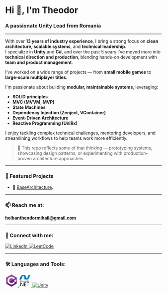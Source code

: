 <h1>Hi 👋, I'm Theodor</h1>
<h3>A passionate Unity Lead from Romania</h3>

---

With over **13 years of industry experience**, I bring a strong focus on **clean architecture**, **scalable systems**, and **technical leadership**.  
I specialize in **Unity** and **C#**, and over the past 5 years I’ve moved more into **technical direction and production**, blending hands-on development with **team and product management**.

I’ve worked on a wide range of projects — from **small mobile games** to **large-scale multiplayer titles**.

I'm passionate about building **modular, maintainable systems**, leveraging:

- **SOLID principles**
- **MVC (MVVM, MVP)**
- **State Machines**
- **Dependency Injection (Zenject, VContainer)**
- **Event-Driven Architecture**
- **Reactive Programming (UniRx)**

I enjoy tackling complex technical challenges, mentoring developers, and streamlining workflows to help teams work more efficiently.

> 🧠 This repo reflects some of that thinking — prototyping systems, showcasing design patterns, or experimenting with production-proven architecture approaches.

---
### 🚀 Featured Projects

- 🧠 [BaseArchitecture](https://github.com/TheodorMihail/BaseArchitecture).
  
---
### 📫 Reach me at:
**holbantheodormihail@gmail.com**

---

### 🔗 Connect with me:

<p align="left">
  <a href="https://linkedin.com/in/theodor-mihail-holban" target="_blank">
    <img src="https://raw.githubusercontent.com/rahuldkjain/github-profile-readme-generator/master/src/images/icons/Social/linked-in-alt.svg" alt="LinkedIn" height="30" width="40" />
  </a>
  <a href="https://www.leetcode.com/holbantheodormihail" target="_blank">
    <img src="https://raw.githubusercontent.com/rahuldkjain/github-profile-readme-generator/master/src/images/icons/Social/leet-code.svg" alt="LeetCode" height="30" width="40" />
  </a>
</p>

---

### 🛠️ Languages and Tools:

<p align="left">
  <a href="https://www.w3schools.com/cs/" target="_blank" rel="noreferrer">
    <img src="https://raw.githubusercontent.com/devicons/devicon/master/icons/csharp/csharp-original.svg" alt="C#" width="40" height="40" />
  </a>
  <a href="https://dotnet.microsoft.com/" target="_blank" rel="noreferrer">
    <img src="https://raw.githubusercontent.com/devicons/devicon/master/icons/dot-net/dot-net-original-wordmark.svg" alt=".NET" width="40" height="40" />
  </a>
  <a href="https://unity.com/" target="_blank" rel="noreferrer">
    <img src="https://www.vectorlogo.zone/logos/unity3d/unity3d-icon.svg" alt="Unity" width="40" height="40" />
  </a>
</p>
